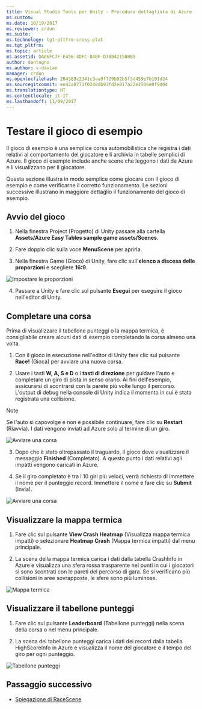 ```yaml
---
title: Visual Studio Tools per Unity - Procedura dettagliata di Azure - Gioco | Microsoft Docs
ms.custom: 
ms.date: 10/19/2017
ms.reviewer: crdun
ms.suite: 
ms.technology: tgt-pltfrm-cross-plat
ms.tgt_pltfrm: 
ms.topic: article
ms.assetid: DA86FC7F-E456-4DFC-84BF-D780421508B9
author: dantogno
ms.author: v-davian
manager: crdun
ms.openlocfilehash: 204389c2341c3aa9f729b92b5f3d459e7b101d24
ms.sourcegitcommit: ee42a8771f0248db93fd2e017a22e2506e0f9404
ms.translationtype: HT
ms.contentlocale: it-IT
ms.lasthandoff: 11/09/2017
---
```

# <a name="test-the-sample-game"></a>Testare il gioco di esempio

Il gioco di esempio è una semplice corsa automobilistica che registra i dati relativi al comportamento del giocatore e li archivia in tabelle semplici di Azure. Il gioco di esempio include anche scene che leggono i dati da Azure e li visualizzano per il giocatore.

Questa sezione illustra in modo semplice come giocare con il gioco di esempio e come verificarne il corretto funzionamento. Le sezioni successive illustrano in maggiore dettaglio il funzionamento del gioco di esempio.

## <a name="starting-the-game"></a>Avvio del gioco

1. Nella finestra Project (Progetto) di Unity passare alla cartella **Assets/Azure Easy Tables sample game assets/Scenes**.

2. Fare doppio clic sulla voce **MenuScene** per aprirla.

3. Nella finestra Game (Gioco) di Unity, fare clic sull'**elenco a discesa delle proporzioni** e scegliere **16:9**.

  ![Impostare le proporzioni](media/vstu_azure-test-sample-game-image1.png)

4. Passare a Unity e fare clic sul pulsante **Esegui** per eseguire il gioco nell'editor di Unity.


## <a name="complete-a-race"></a>Completare una corsa

Prima di visualizzare il tabellone punteggi o la mappa termica, è consigliabile creare alcuni dati di esempio completando la corsa almeno una volta.

1. Con il gioco in esecuzione nell'editor di Unity fare clic sul pulsante **Race!** (Gioca) per avviare una nuova corsa.

2. Usare i tasti **W, A, S e D** o i **tasti di direzione** per guidare l'auto e completare un giro di pista in senso orario. Ai fini dell'esempio, assicurarsi di scontrarsi con la parete più volte lungo il percorso. L'output di debug nella console di Unity indica il momento in cui è stata registrata una collisione.

  >[!NOTE]
  > Se l'auto si capovolge e non è possibile continuare, fare clic su **Restart** (Riavvia). I dati vengono inviati ad Azure solo al termine di un giro.

  ![Avviare una corsa](media/vstu_azure-test-sample-game-image2.png)

3. Dopo che è stato oltrepassato il traguardo, il gioco deve visualizzare il messaggio **Finished** (Completato). A questo punto i dati relativi agli impatti vengono caricati in Azure.

4. Se il giro completato è tra i 10 giri più veloci, verrà richiesto di immettere il nome per il punteggio record. Immettere il nome e fare clic su **Submit** (Invia).

  ![Avviare una corsa](media/vstu_azure-test-sample-game-image3.png)

## <a name="view-the-heatmap"></a>Visualizzare la mappa termica

1. Fare clic sul pulsante **View Crash Heatmap** (Visualizza mappa termica impatti) o selezionare **Heatmap Crash** (Mappa termica impatti) dal menu principale.

2. La scena della mappa termica carica i dati dalla tabella CrashInfo in Azure e visualizza una sfera rossa trasparente nei punti in cui i giocatori si sono scontrati con le pareti del percorso di gara. Se si verificano più collisioni in aree sovrapposte, le sfere sono più luminose.

  ![Mappa termica](media/vstu_azure-test-sample-game-image4.png)

## <a name="view-the-leaderboard"></a>Visualizzare il tabellone punteggi

1. Fare clic sul pulsante **Leaderboard** (Tabellone punteggi) nella scena della corsa o nel menu principale.

2. La scena del tabellone punteggi carica i dati dei record dalla tabella HighScoreInfo in Azure e visualizza il nome del giocatore e il tempo del giro per ogni punteggio.

  ![Tabellone punteggi](media/vstu_azure-test-sample-game-image5.png)

## <a name="next-step"></a>Passaggio successivo

* [Spiegazione di RaceScene](visual-studio-tools-for-unity-azure-racescene.md)
